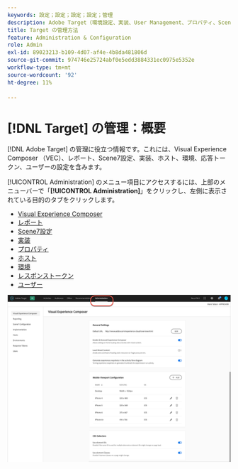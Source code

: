 ```yaml
---
keywords: 設定；設定；設定；設定；管理
description: Adobe Target（環境設定、実装、User Management、プロパティ、Scene7設定、ホスト管理、応答トークンなど）を設定します。
title: Target の管理方法
feature: Administration & Configuration
role: Admin
exl-id: 89023213-b109-4d07-af4e-4b8da481806d
source-git-commit: 974746e25724abf0e5edd3884331ec0975e5352e
workflow-type: tm+mt
source-wordcount: '92'
ht-degree: 11%

---
```


# [!DNL Target] の管理：概要

[!DNL Adobe Target] の管理に役立つ情報です。これには、Visual Experience Composer （VEC）、レポート、Scene7設定、実装、ホスト、環境、応答トークン、ユーザーの設定を含みます。

[!UICONTROL Administration] のメニュー項目にアクセスするには、上部のメニューバーで「**[!UICONTROL Administration]**」をクリックし、左側に表示されている目的のタブをクリックします。

* [Visual Experience Composer](/help/main/administrating-target/visual-experience-composer-set-up.md)
* [レポート](/help/main/administrating-target/reporting.md)
* [Scene7設定](/help/main/administrating-target/scene7-settings.md)
* [実装](/help/main/c-implementing-target/implementing-target.md)
* [プロパティ](/help/main/administrating-target/c-user-management/property-channel/property-channel.md)
* [ホスト](/help/main/administrating-target/hosts.md)
* [環境](/help/main/administrating-target/environments.md)
* [レスポンストークン](/help/main/administrating-target/response-tokens.md)
* [ユーザー](/help/main/administrating-target/c-user-management/user-management.md)

![Adobe Target管理メニュー ](/help/main/administrating-target/assets/administration.png)
